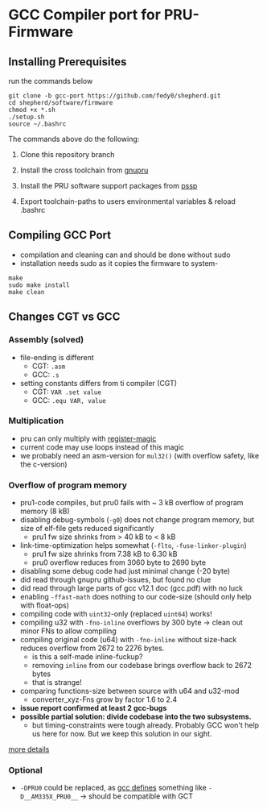 # GCC Compiler port for PRU-Firmware

## Installing Prerequisites

run the commands below

```shell
git clone -b gcc-port https://github.com/fedy0/shepherd.git
cd shepherd/software/firmware
chmod +x *.sh
./setup.sh
source ~/.bashrc
```

The commands above do the following:

1. Clone this repository branch

2. Install the cross toolchain from [gnupru](https://github.com/dinuxbg/gnupru.git)

3. Install the PRU software support packages from [pssp](https://github.com/dinuxbg/pru-software-support-package.git)

4. Export toolchain-paths to users environmental variables & reload .bashrc

## Compiling GCC Port

- compilation and cleaning can and should be done without sudo
- installation needs sudo as it copies the firmware to system-

```shell
make 
sudo make install
make clean
```

## Changes CGT vs GCC

### Assembly (solved)

- file-ending is different 
	- CGT: `.asm`
	- GCC: `.s`
- setting constants differs from ti compiler (CGT)
	- CGT: `VAR .set value`
	- GCC: `.equ VAR, value` 

### Multiplication

- pru can only multiply with [register-magic](https://github.com/dinuxbg/gnupru/wiki/Multiplication)
- current code may use loops instead of this magic
- we probably need an asm-version for `mul32()` (with overflow safety, like the c-version)

### Overflow of program memory

- pru1-code compiles, but pru0 fails with ~ 3 kB overflow of program memory (8 kB)
- disabling debug-symbols (`-g0`) does not change program memory, but size of elf-file gets reduced significantly
	- pru1 fw size shrinks from > 40 kB to < 8 kB
- link-time-optimization helps somewhat (`-flto`, `-fuse-linker-plugin`)
	- pru1 fw size shrinks from 7.38 kB to 6.30 kB
	- pru0 overflow reduces from 3060 byte to 2690 byte
- disabling some debug code had just minimal change (-20 byte)
- did read through gnupru github-issues, but found no clue
- did read through large parts of gcc v12.1 doc (gcc.pdf) with no luck
- enabling `-ffast-math` does nothing to our code-size (should only help with float-ops)
- compiling code with `uint32`-only (replaced `uint64`) works!
- compiling u32 with `-fno-inline` overflows by 300 byte -> clean out minor FNs to allow compiling
- compiling original code (u64) with `-fno-inline` without size-hack reduces overflow from 2672 to 2276 bytes. 
	- is this a self-made inline-fuckup?
	- removing `inline` from our codebase brings overflow back to 2672 bytes
	- that is strange! 
- comparing functions-size between source with u64 and u32-mod
  - converter_xyz-Fns grow by factor 1.6 to 2.4
- **issue report confirmed at least 2 gcc-bugs**
- **possible partial solution: divide codebase into the two subsystems.**
  - but timing-constraints were tough already. Probably GCC won't help us here for now. But we keep this solution in our sight.

[more details](./readme_overflow_issue.md)

### Optional

- `-DPRU0` could be replaced, as [gcc defines](https://github.com/dinuxbg/gnuprumcu/blob/master/device-specs/am335x.pru0) something like `-D__AM335X_PRU0__` -> should be compatible with GCT

